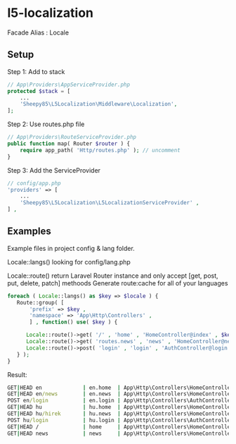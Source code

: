 l5-localization
===============

Facade Alias : Locale

## Setup

Step 1: Add to stack
```php
// App\Providers\AppServiceProvider.php
protected $stack = [
    ...
    'Sheepy85\L5Localization\Middleware\Localization',
];
```

Step 2: Use routes.php file
```php
// App\Providers\RouteServiceProvider.php
public function map( Router $router ) {
    require app_path( 'Http/routes.php' ); // uncomment
}
```

Step 3: Add the ServiceProvider
```php
// config/app.php
'providers' => [
    ...
    'Sheepy85\L5Localization\L5LocalizationServiceProvider' ,
] ,
```

## Examples

Example files in project config & lang folder.

Locale::langs() looking for config/lang.php

Locale::route() return Laravel Router instance and only accept [get, post, put, delete, patch] methoods
Generate route:cache for all of your languages
```php
foreach ( Locale::langs() as $key => $locale ) {
   Route::group( [
	   'prefix' => $key ,
	   'namespace' => 'App\Http\Controllers' ,
	   ] , function() use( $key ) {

	  Locale::route()->get( '/' , 'home' , 'HomeController@index' , $key );
	  Locale::route()->get( 'routes.news' , 'news' , 'HomeController@news' , $key );
	  Locale::route()->post( 'login' , 'login' , 'AuthController@login' , $key );
   } );
}
```
Result:
```cmd
GET|HEAD en             | en.home  | App\Http\Controllers\HomeController@index
GET|HEAD en/news        | en.news  | App\Http\Controllers\HomeController@news
POST en/login           | en.login | App\Http\Controllers\AuthController@login
GET|HEAD hu             | hu.home  | App\Http\Controllers\HomeController@index
GET|HEAD hu/hirek       | hu.news  | App\Http\Controllers\HomeController@news
POST hu/login           | hu.login | App\Http\Controllers\AuthController@login
GET|HEAD /              | home     | App\Http\Controllers\HomeController@index
GET|HEAD news           | news     | App\Http\Controllers\HomeController@news
```